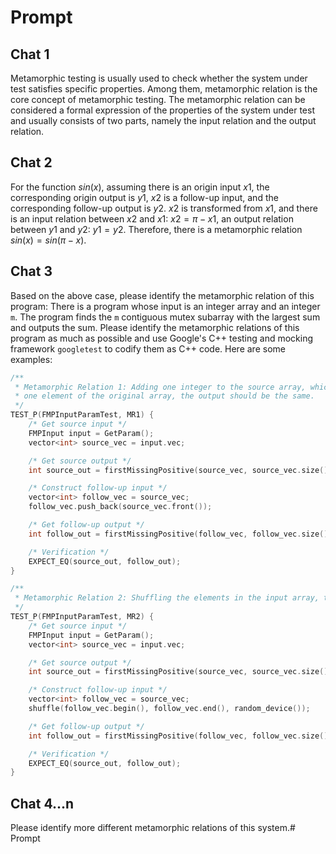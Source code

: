 # Prompt

## Chat 1

Metamorphic testing is usually used to check whether the system under test satisfies specific properties. Among them, metamorphic relation is the core concept of metamorphic testing. The metamorphic relation can be considered a formal expression of the properties of the system under test and usually consists of two parts, namely the input relation and the output relation.

## Chat 2

For the function $sin(x)$, assuming there is an origin input $x1$, the corresponding origin output is $y1$, $x2$ is a follow-up input, and the corresponding follow-up output is $y2$. $x2$ is transformed from $x1$, and there is an input relation between $x2$ and $x1$: $x2=\pi-x1$, an output relation between $y1$ and $y2$: $y1=y2$. Therefore, there is a metamorphic relation $sin(x)=sin(\pi-x)$.

## Chat 3

Based on the above case, please identify the metamorphic relation of this program: There is a program whose input is an integer array and an integer `m`. The program finds the `m` contiguous mutex subarray with the largest sum and outputs the sum. Please identify the metamorphic relations of this program as much as possible and use Google's C++ testing and mocking framework `googletest` to codify them as C++ code. Here are some examples:

```cpp
/**
 * Metamorphic Relation 1: Adding one integer to the source array, which is identical to
 * one element of the original array, the output should be the same.
 */
TEST_P(FMPInputParamTest, MR1) {
    /* Get source input */
    FMPInput input = GetParam();
    vector<int> source_vec = input.vec;

    /* Get source output */
    int source_out = firstMissingPositive(source_vec, source_vec.size());

    /* Construct follow-up input */
    vector<int> follow_vec = source_vec;
    follow_vec.push_back(source_vec.front());

    /* Get follow-up output */
    int follow_out = firstMissingPositive(follow_vec, follow_vec.size());

    /* Verification */
    EXPECT_EQ(source_out, follow_out);
}

/**
 * Metamorphic Relation 2: Shuffling the elements in the input array, the output will be the same.
 */
TEST_P(FMPInputParamTest, MR2) {
    /* Get source input */
    FMPInput input = GetParam();
    vector<int> source_vec = input.vec;

    /* Get source output */
    int source_out = firstMissingPositive(source_vec, source_vec.size());

    /* Construct follow-up input */
    vector<int> follow_vec = source_vec;
    shuffle(follow_vec.begin(), follow_vec.end(), random_device());

    /* Get follow-up output */
    int follow_out = firstMissingPositive(follow_vec, follow_vec.size());

    /* Verification */
    EXPECT_EQ(source_out, follow_out);
}
```

## Chat 4...n

Please identify more different metamorphic relations of this system.# Prompt